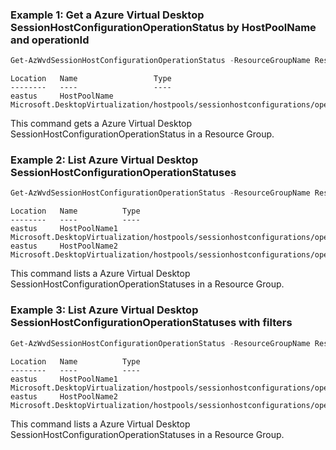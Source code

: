 
### Example 1: Get a Azure Virtual Desktop SessionHostConfigurationOperationStatus by HostPoolName and operationId

```powershell
Get-AzWvdSessionHostConfigurationOperationStatus -ResourceGroupName ResourceGroupName -HostPoolName HostPoolName -OperationId operationId
```

```output
Location   Name                 Type
--------   ----                 ----
eastus     HostPoolName Microsoft.DesktopVirtualization/hostpools/sessionhostconfigurations/operationstatuses
```

This command gets a Azure Virtual Desktop SessionHostConfigurationOperationStatus in a Resource Group.

### Example 2: List Azure Virtual Desktop SessionHostConfigurationOperationStatuses

```powershell
Get-AzWvdSessionHostConfigurationOperationStatus -ResourceGroupName ResourceGroupName -HostPoolName HostPoolName
```

```output
Location   Name          Type
--------   ----          ----
eastus     HostPoolName1 Microsoft.DesktopVirtualization/hostpools/sessionhostconfigurations/operationstatuses
eastus     HostPoolName2 Microsoft.DesktopVirtualization/hostpools/sessionhostconfigurations/operationstatuses
```

This command lists a Azure Virtual Desktop SessionHostConfigurationOperationStatuses in a Resource Group.


### Example 3: List Azure Virtual Desktop SessionHostConfigurationOperationStatuses with filters

```powershell
Get-AzWvdSessionHostConfigurationOperationStatus -ResourceGroupName ResourceGroupName -HostPoolName HostPoolName -isLatest:$false -isNonTerminal
```

```output
Location   Name          Type
--------   ----          ----
eastus     HostPoolName1 Microsoft.DesktopVirtualization/hostpools/sessionhostconfigurations/operationstatuses
eastus     HostPoolName2 Microsoft.DesktopVirtualization/hostpools/sessionhostconfigurations/operationstatuses
```

This command lists a Azure Virtual Desktop SessionHostConfigurationOperationStatuses in a Resource Group.
